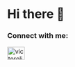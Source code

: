 <h1>Hi there 👋</h1>

<h3 align="left">Connect with me:</h3>
<p align="left">
<a href="https://linkedin.com/in/victoroliveira13" target="blank"><img align="center" src="https://raw.githubusercontent.com/rahuldkjain/github-profile-readme-generator/master/src/images/icons/Social/linked-in-alt.svg" alt="victoroliveira13" height="30" width="40" /></a>
</p>
